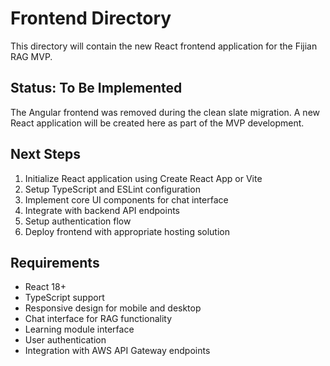 # Frontend Directory

This directory will contain the new React frontend application for the Fijian RAG MVP.

## Status: To Be Implemented

The Angular frontend was removed during the clean slate migration. A new React application will be created here as part of the MVP development.

## Next Steps

1. Initialize React application using Create React App or Vite
2. Setup TypeScript and ESLint configuration
3. Implement core UI components for chat interface
4. Integrate with backend API endpoints
5. Setup authentication flow
6. Deploy frontend with appropriate hosting solution

## Requirements

- React 18+
- TypeScript support
- Responsive design for mobile and desktop
- Chat interface for RAG functionality
- Learning module interface
- User authentication
- Integration with AWS API Gateway endpoints